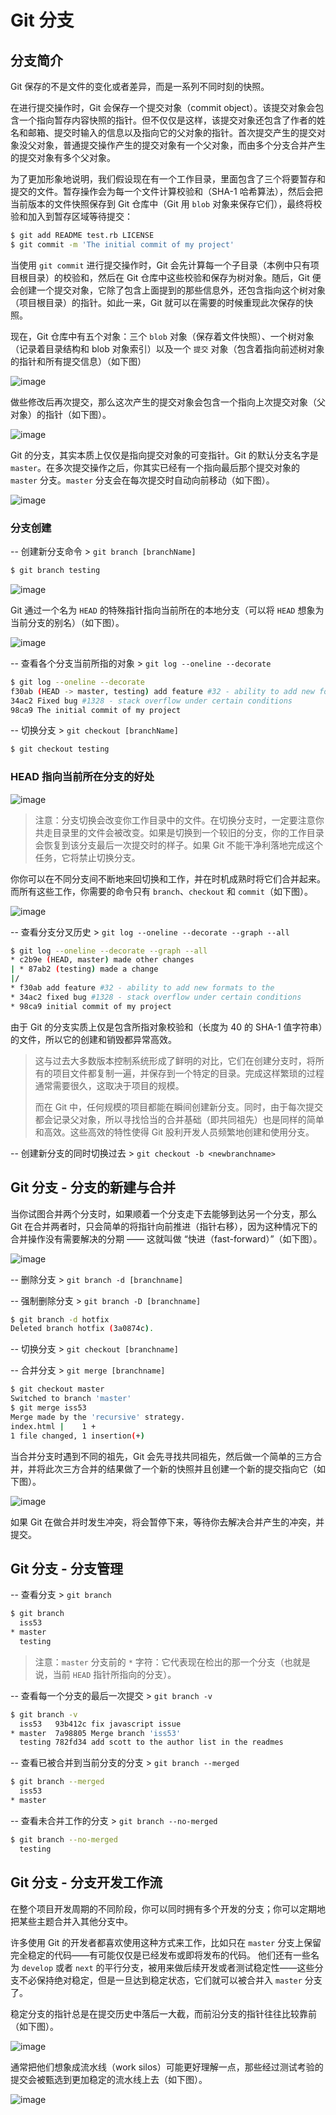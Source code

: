 # Git 分支

## 分支简介

Git 保存的不是文件的变化或者差异，而是一系列不同时刻的快照。

在进行提交操作时，Git 会保存一个提交对象（commit object）。该提交对象会包含一个指向暂存内容快照的指针。但不仅仅是这样，该提交对象还包含了作者的姓名和邮箱、提交时输入的信息以及指向它的父对象的指针。首次提交产生的提交对象没父对象，普通提交操作产生的提交对象有一个父对象，而由多个分支合并产生的提交对象有多个父对象。

为了更加形象地说明，我们假设现在有一个工作目录，里面包含了三个将要暂存和提交的文件。暂存操作会为每一个文件计算校验和（SHA-1 哈希算法），然后会把当前版本的文件快照保存到 Git 仓库中（Git 用 `blob` 对象来保存它们），最终将校验和加入到暂存区域等待提交：

```bash
$ git add README test.rb LICENSE
$ git commit -m 'The initial commit of my project'
```

当使用 `git commit` 进行提交操作时，Git 会先计算每一个子目录（本例中只有项目根目录）的校验和，然后在 Git 仓库中这些校验和保存为树对象。随后，Git 便会创建一个提交对象，它除了包含上面提到的那些信息外，还包含指向这个树对象（项目根目录）的指针。如此一来，Git 就可以在需要的时候重现此次保存的快照。

现在，Git 仓库中有五个对象：三个 `blob` 对象（保存着文件快照）、一个树对象（记录着目录结构和 blob 对象索引）以及一个 `提交` 对象（包含着指向前述树对象的指针和所有提交信息）（如下图）

![image](http://shadows-mall.oss-cn-shenzhen.aliyuncs.com/images/assets/git/4.png)

做些修改后再次提交，那么这次产生的提交对象会包含一个指向上次提交对象（父对象）的指针（如下图）。

![image](http://shadows-mall.oss-cn-shenzhen.aliyuncs.com/images/assets/git/5.png)

Git 的分支，其实本质上仅仅是指向提交对象的可变指针。Git 的默认分支名字是 `master`。在多次提交操作之后，你其实已经有一个指向最后那个提交对象的 `master` 分支。`master` 分支会在每次提交时自动向前移动（如下图）。

![image](http://shadows-mall.oss-cn-shenzhen.aliyuncs.com/images/assets/git/6.png)

### 分支创建

-- 创建新分支命令 > `git branch [branchName]`

```bash
$ git branch testing
```

![image](http://shadows-mall.oss-cn-shenzhen.aliyuncs.com/images/assets/git/7.png)


Git 通过一个名为 `HEAD`  的特殊指针指向当前所在的本地分支（可以将 `HEAD`  想象为当前分支的别名）（如下图）。

![image](http://shadows-mall.oss-cn-shenzhen.aliyuncs.com/images/assets/git/8.png)

-- 查看各个分支当前所指的对象 > `git log --oneline --decorate`

```bash
$ git log --oneline --decorate
f30ab (HEAD -> master, testing) add feature #32 - ability to add new formats to the central interface
34ac2 Fixed bug #1328 - stack overflow under certain conditions
98ca9 The initial commit of my project
```

-- 切换分支 > `git checkout [branchName]`

```bash
$ git checkout testing
```

### HEAD 指向当前所在分支的好处

![image](http://shadows-mall.oss-cn-shenzhen.aliyuncs.com/images/assets/git/9.png)

> 注意：分支切换会改变你工作目录中的文件。在切换分支时，一定要注意你共走目录里的文件会被改变。如果是切换到一个较旧的分支，你的工作目录会恢复到该分支最后一次提交时的样子。如果 Git 不能干净利落地完成这个任务，它将禁止切换分支。

你你可以在不同分支间不断地来回切换和工作，并在时机成熟时将它们合并起来。而所有这些工作，你需要的命令只有 `branch`、`checkout` 和 `commit`（如下图）。

![image](http://shadows-mall.oss-cn-shenzhen.aliyuncs.com/images/assets/git/10.png)

-- 查看分支分叉历史 > `git log --oneline --decorate --graph --all`

```bash
$ git log --oneline --decorate --graph --all
* c2b9e (HEAD, master) made other changes
| * 87ab2 (testing) made a change
|/
* f30ab add feature #32 - ability to add new formats to the
* 34ac2 fixed bug #1328 - stack overflow under certain conditions
* 98ca9 initial commit of my project
```

由于 Git 的分支实质上仅是包含所指对象校验和（长度为 40 的 SHA-1 值字符串）的文件，所以它的创建和销毁都异常高效。

> 这与过去大多数版本控制系统形成了鲜明的对比，它们在创建分支时，将所有的项目文件都复制一遍，并保存到一个特定的目录。完成这样繁琐的过程通常需要很久，这取决于项目的规模。
>
> 而在 Git 中，任何规模的项目都能在瞬间创建新分支。同时，由于每次提交都会记录父对象，所以寻找恰当的合并基础（即共同祖先）也是同样的简单和高效。这些高效的特性使得 Git 股利开发人员频繁地创建和使用分支。


-- 创建新分支的同时切换过去 > `git checkout -b <newbranchname>`


## Git 分支 - 分支的新建与合并

当你试图合并两个分支时，如果顺着一个分支走下去能够到达另一个分支，那么 Git 在合并两者时，只会简单的将指针向前推进（指针右移），因为这种情况下的合并操作没有需要解决的分期 —— 这就叫做 “快进（fast-forward）”（如下图）。

![image](http://shadows-mall.oss-cn-shenzhen.aliyuncs.com/images/assets/git/11.png)

-- 删除分支 > `git branch -d [branchname]`

-- 强制删除分支 > `git branch -D [branchname]`

```bash
$ git branch -d hotfix
Deleted branch hotfix (3a0874c).
```

-- 切换分支 > `git checkout [branchname]`

-- 合并分支 > `git merge [branchname]`

```bash
$ git checkout master
Switched to branch 'master'
$ git merge iss53
Merge made by the 'recursive' strategy.
index.html |    1 +
1 file changed, 1 insertion(+)
```

当合并分支时遇到不同的祖先，Git 会先寻找共同祖先，然后做一个简单的三方合并，并将此次三方合并的结果做了一个新的快照并且创建一个新的提交指向它（如下图）。

![image](http://shadows-mall.oss-cn-shenzhen.aliyuncs.com/images/assets/git/12.png)

如果 Git 在做合并时发生冲突，将会暂停下来，等待你去解决合并产生的冲突，并提交。

## Git 分支 - 分支管理

-- 查看分支 > `git branch`

```bash
$ git branch
  iss53
* master
  testing
```

> 注意：`master` 分支前的 `*` 字符：它代表现在检出的那一个分支（也就是说，当前 `HEAD` 指针所指向的分支）。


-- 查看每一个分支的最后一次提交 > `git branch -v`

```bash
$ git branch -v
  iss53   93b412c fix javascript issue
* master  7a98805 Merge branch 'iss53'
  testing 782fd34 add scott to the author list in the readmes
```

-- 查看已被合并到当前分支的分支 > `git branch --merged`

```bash
$ git branch --merged
  iss53
* master
```

-- 查看未合并工作的分支 > `git branch --no-merged`

```bash
$ git branch --no-merged
  testing
```

## Git 分支 - 分支开发工作流

在整个项目开发周期的不同阶段，你可以同时拥有多个开发的分支；你可以定期地把某些主题合并入其他分支中。

许多使用 Git 的开发者都喜欢使用这种方式来工作，比如只在 `master` 分支上保留完全稳定的代码——有可能仅仅是已经发布或即将发布的代码。 他们还有一些名为 `develop` 或者 `next` 的平行分支，被用来做后续开发或者测试稳定性——这些分支不必保持绝对稳定，但是一旦达到稳定状态，它们就可以被合并入 `master` 分支了。 

稳定分支的指针总是在提交历史中落后一大截，而前沿分支的指针往往比较靠前（如下图）。

![image](http://shadows-mall.oss-cn-shenzhen.aliyuncs.com/images/assets/git/13.png)

通常把他们想象成流水线（work silos）可能更好理解一点，那些经过测试考验的提交会被甄选到更加稳定的流水线上去（如下图）。

![image](http://shadows-mall.oss-cn-shenzhen.aliyuncs.com/images/assets/git/14.png)

